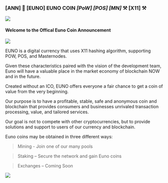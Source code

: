 ### [ANN] 📢 [EUNO] EUNO COIN ***[PoW] [POS] [MN]*** ⚒ [X11] ⚒ 

![](https://i.imgur.com/XK0gQz5.png)


#### Welcome to the Offical Euno Coin Announcement

![](https://i.imgur.com/8e9coxk.png)

EUNO is a digital currency that uses X11 hashing algorithm, supporting POW, POS, and Masternodes.

Given these characteristics paired with the vision of the development team, Euno will have a valuable place in the market economy of blockchain NOW and in the future.

Created without an ICO, EUNO offers everyone a fair chance to get a coin of value from the very beginning.


Our purpose is to have a profitable, stable, safe and anonymous coin and blockchain that provides consumers  and businesses unrivaled transaction processing, value, and tailored services. 

Our goal is not to compete with other cryptocurrencies, but to provide solutions and support to users of our currency and blockchain.

Euno coins may be obtained in three different ways:

> Mining - Join one of our many pools

> Staking – Secure the network and gain Euno coins

> Exchanges – Coming Soon

![](https://i.imgur.com/XurCltk.png)